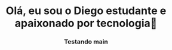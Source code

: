 
<!--
**diegotx2008/diegotx2008** is a ✨ _special_ ✨ repository because its `README.md` (this file) appears on your GitHub profile.

Here are some ideas to get you started:

- 🔭 I’m currently working on ...
- 🌱 I’m currently learning ...
- 👯 I’m looking to collaborate on ...
- 🤔 I’m looking for help with ...
- 💬 Ask me about ...
- 📫 How to reach me: ...
- 😄 Pronouns: ...
- ⚡ Fun fact: ...
-->
<header>
  <h1>Olá, eu sou o Diego estudante e apaixonado por tecnologia👋</h1>
<header>
<main>
    <section>
      <h3>Testando main</h3>
    <section>
</main>
  
<footer>
  
</footer>

